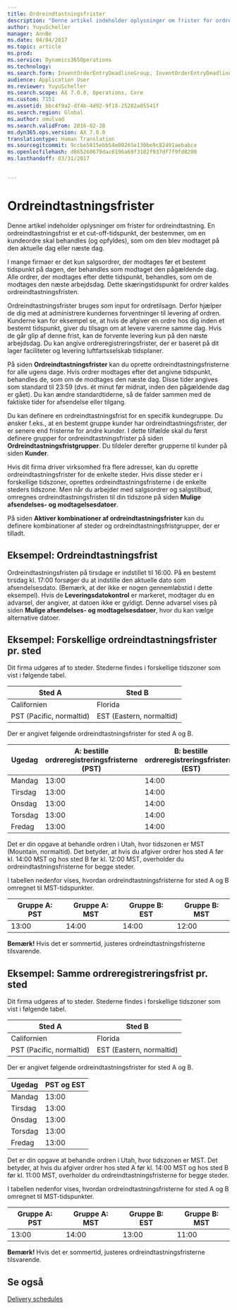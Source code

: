```yaml
---
title: Ordreindtastningsfrister
description: "Denne artikel indeholder oplysninger om frister for ordreindtastning. En ordreindtastningsfrist er et cut-off-tidspunkt, der bestemmer, om en kundeordre skal behandles (og opfyldes), som om den blev modtaget på den aktuelle dag eller næste dag."
author: YuyuScheller
manager: AnnBe
ms.date: 04/04/2017
ms.topic: article
ms.prod: 
ms.service: Dynamics365Operations
ms.technology: 
ms.search.form: InventOrderEntryDeadlineGroup, InventOrderEntryDeadlineParameters, InventOrderEntryDeadlineTable
audience: Application User
ms.reviewer: YuyuScheller
ms.search.scope: AX 7.0.0, Operations, Core
ms.custom: 7151
ms.assetid: bbc4f9a2-df4b-4d92-9f18-25282a85541f
ms.search.region: Global
ms.author: omulvad
ms.search.validFrom: 2016-02-28
ms.dyn365.ops.version: AX 7.0.0
translationtype: Human Translation
ms.sourcegitcommit: 9ccbe5815ebb54e00265e130be9c82491aebabce
ms.openlocfilehash: d865260679dac6196a69f3182f937df7f9fd8200
ms.lasthandoff: 03/31/2017


---
```


# <a name="order-entry-deadlines"></a>Ordreindtastningsfrister

Denne artikel indeholder oplysninger om frister for ordreindtastning. En ordreindtastningsfrist er et cut-off-tidspunkt, der bestemmer, om en kundeordre skal behandles (og opfyldes), som om den blev modtaget på den aktuelle dag eller næste dag.

I mange firmaer er det kun salgsordrer, der modtages før et bestemt tidspunkt på dagen, der behandles som modtaget den pågældende dag. Alle ordrer, der modtages efter dette tidspunkt, behandles, som om de modtages den næste arbejdsdag. Dette skæringstidspunkt for ordrer kaldes ordreindtastningsfristen.  

Ordreindtastningsfrister bruges som input for ordretilsagn. Derfor hjælper de dig med at administrere kundernes forventninger til levering af ordren. Kunderne kan for eksempel se, at hvis de afgiver en ordre hos dig inden et bestemt tidspunkt, giver du tilsagn om at levere varerne samme dag. Hvis de går glip af denne frist, kan de forvente levering kun på den næste arbejdsdag. Du kan angive ordreregistreringsfrister, der er baseret på dit lager faciliteter og levering luftfartsselskab tidsplaner.  

På siden **Ordreindtastningsfrister** kan du oprette ordreindtastningsfristerne for alle ugens dage. Hvis ordrer modtages efter det angivne tidspunkt, behandles de, som om de modtages den næste dag. Disse tider angives som standard til 23:59 (dvs. ét minut før midnat, inden den pågældende dag er gået). Du kan ændre standardtiderne, så de falder sammen med de faktiske tider for afsendelse eller tilgang.  

Du kan definere en ordreindtastningsfrist for en specifik kundegruppe. Du ønsker f.eks., at en bestemt gruppe kunder har ordreindtastningsfrister, der er senere end fristerne for andre kunder. I dette tilfælde skal du først definere grupper for ordreindtastningsfrister på siden **Ordreindtastningsfristgrupper**. Du tildeler derefter grupperne til kunder på siden **Kunder**.  

Hvis dit firma driver virksomhed fra flere adresser, kan du oprette ordreindtastningsfrister for de enkelte steder. Hvis disse steder er i forskellige tidszoner, oprettes ordreindtastningsfristerne i de enkelte steders tidszone. Men når du arbejder med salgsordrer og salgstilbud, omregnes ordreindtastningsfristen til din tidszone på siden **Mulige afsendelses- og modtagelsesdatoer**.  

På siden **Aktiver kombinationer af ordreindtastningsfrister** kan du definere kombinationer af steder og ordreindtastningsfristgrupper, der er tilladt.

## <a name="example-order-entry-deadline"></a>Eksempel: Ordreindtastningsfrist
Ordreindtastningsfristen på tirsdage er indstillet til 16:00. På en bestemt tirsdag kl. 17:00 forsøger du at indstille den aktuelle dato som afsendelsesdato. (Bemærk, at der ikke er nogen gennemløbstid i dette eksempel). Hvis de **Leveringsdatokontrol** er markeret, modtager du en advarsel, der angiver, at datoen ikke er gyldigt. Denne advarsel vises på siden **Mulige afsendelses- og modtagelsesdatoer**, hvor du kan vælge alternative datoer.

## <a name="example-different-order-entry-deadlines-per-site"></a>Eksempel: Forskellige ordreindtastningsfrister pr. sted
Dit firma udgøres af to steder. Stederne findes i forskellige tidszoner som vist i følgende tabel.

| Sted A                      | Sted B                      |
|-----------------------------|-----------------------------|
| Californien                  | Florida                     |
| PST (Pacific, normaltid) | EST (Eastern, normaltid) |

Der er angivet følgende ordreindtastningsfrister for sted A og B.

| Ugedag             | A: bestille ordreregistreringsfristerne (PST) | B: bestille ordreregistreringsfristerne (EST) |
|-----------------------------|--------------------------------|--------------------------------|
| Mandag                      | 13:00                          | 14:00                          |
| Tirsdag                     | 13:00                          | 14:00                          |
| Onsdag                   | 13:00                          | 14:00                          |
| Torsdag                    | 13:00                          | 14:00                          |
| Fredag                      | 13:00                          | 14:00                          |

Det er din opgave at behandle ordren i Utah, hvor tidszonen er MST (Mountain, normaltid). Det betyder, at hvis du afgiver ordrer hos sted A før kl. 14:00 MST og hos sted B før kl. 12:00 MST, overholder du ordreindtastningsfristerne for begge steder.  

I tabellen nedenfor vises, hvordan ordreindtastningsfristerne for sted A og B omregnet til MST-tidspunkter.

| Gruppe A: PST         | Gruppe A: MST        | Gruppe B: EST           | Gruppe B: MST        |
|---------------------|--------------------|-----------------------|--------------------|
| 13:00               | 14:00              | 14:00                 | 12:00              |

**Bemærk!** Hvis det er sommertid, justeres ordreindtastningsfristerne tilsvarende.

## <a name="example-same-order-entry-deadline-per-site"></a>Eksempel: Samme ordreregistreringsfrist pr. sted
Dit firma udgøres af to steder. Stederne findes i forskellige tidszoner som vist i følgende tabel.

| Sted A                      | Sted B                      |
|-----------------------------|-----------------------------|
| Californien                  | Florida                     |
| PST (Pacific, normaltid) | EST (Eastern, normaltid) |

Der er angivet følgende ordreindtastningsfrister for sted A og B.

| Ugedag | PST og EST |
|-----------------|-------------|
| Mandag          | 13:00       |
| Tirsdag         | 13:00       |
| Onsdag       | 13:00       |
| Torsdag        | 13:00       |
| Fredag          | 13:00       |

Det er din opgave at behandle ordren i Utah, hvor tidszonen er MST. Det betyder, at hvis du afgiver ordrer hos sted A før kl. 14:00 MST og hos sted B før kl. 11:00 MST, overholder du ordreindtastningsfristerne for begge steder. 

I tabellen nedenfor vises, hvordan ordreindtastningsfristerne for sted A og B omregnet til MST-tidspunkter.

| Gruppe A: PST         | Gruppe A: MST        | Gruppe B: EST           | Gruppe B: MST        |
|---------------------|--------------------|-----------------------|--------------------|
| 13:00               | 14:00              | 13:00                 | 11:00              |

**Bemærk!** Hvis det er sommertid, justeres ordreindtastningsfristerne tilsvarende.

<a name="see-also"></a>Se også
--------

[Delivery schedules](delivery-schedules.md)


